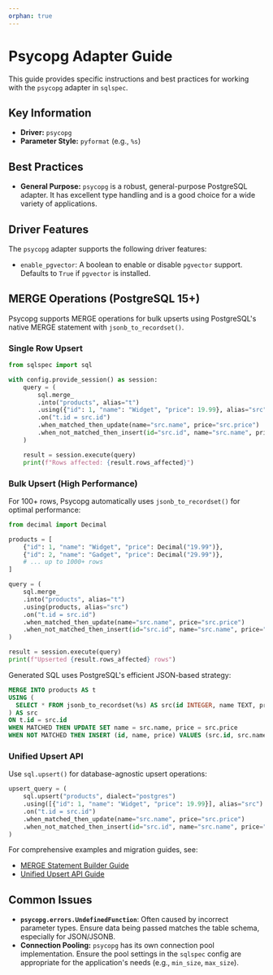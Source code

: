 ```yaml
---
orphan: true
---
```


# Psycopg Adapter Guide

This guide provides specific instructions and best practices for working with the `psycopg` adapter in `sqlspec`.

## Key Information

-   **Driver:** `psycopg`
-   **Parameter Style:** `pyformat` (e.g., `%s`)

## Best Practices

-   **General Purpose:** `psycopg` is a robust, general-purpose PostgreSQL adapter. It has excellent type handling and is a good choice for a wide variety of applications.

## Driver Features

The `psycopg` adapter supports the following driver features:

-   `enable_pgvector`: A boolean to enable or disable `pgvector` support. Defaults to `True` if `pgvector` is installed.

## MERGE Operations (PostgreSQL 15+)

Psycopg supports MERGE operations for bulk upserts using PostgreSQL's native MERGE statement with `jsonb_to_recordset()`.

### Single Row Upsert

```python
from sqlspec import sql

with config.provide_session() as session:
    query = (
        sql.merge_
        .into("products", alias="t")
        .using({"id": 1, "name": "Widget", "price": 19.99}, alias="src")
        .on("t.id = src.id")
        .when_matched_then_update(name="src.name", price="src.price")
        .when_not_matched_then_insert(id="src.id", name="src.name", price="src.price")
    )

    result = session.execute(query)
    print(f"Rows affected: {result.rows_affected}")
```

### Bulk Upsert (High Performance)

For 100+ rows, Psycopg automatically uses `jsonb_to_recordset()` for optimal performance:

```python
from decimal import Decimal

products = [
    {"id": 1, "name": "Widget", "price": Decimal("19.99")},
    {"id": 2, "name": "Gadget", "price": Decimal("29.99")},
    # ... up to 1000+ rows
]

query = (
    sql.merge_
    .into("products", alias="t")
    .using(products, alias="src")
    .on("t.id = src.id")
    .when_matched_then_update(name="src.name", price="src.price")
    .when_not_matched_then_insert(id="src.id", name="src.name", price="src.price")
)

result = session.execute(query)
print(f"Upserted {result.rows_affected} rows")
```

Generated SQL uses PostgreSQL's efficient JSON-based strategy:

```sql
MERGE INTO products AS t
USING (
  SELECT * FROM jsonb_to_recordset(%s) AS src(id INTEGER, name TEXT, price NUMERIC)
) AS src
ON t.id = src.id
WHEN MATCHED THEN UPDATE SET name = src.name, price = src.price
WHEN NOT MATCHED THEN INSERT (id, name, price) VALUES (src.id, src.name, src.price)
```

### Unified Upsert API

Use `sql.upsert()` for database-agnostic upsert operations:

```python
upsert_query = (
    sql.upsert("products", dialect="postgres")
    .using([{"id": 1, "name": "Widget", "price": 19.99}], alias="src")
    .on("t.id = src.id")
    .when_matched_then_update(name="src.name", price="src.price")
    .when_not_matched_then_insert(id="src.id", name="src.name", price="src.price")
)
```

For comprehensive examples and migration guides, see:

- [MERGE Statement Builder Guide](/guides/builder/merge.md)
- [Unified Upsert API Guide](/guides/upsert.md)

## Common Issues

-   **`psycopg.errors.UndefinedFunction`**: Often caused by incorrect parameter types. Ensure data being passed matches the table schema, especially for JSON/JSONB.
-   **Connection Pooling:** `psycopg` has its own connection pool implementation. Ensure the pool settings in the `sqlspec` config are appropriate for the application's needs (e.g., `min_size`, `max_size`).
